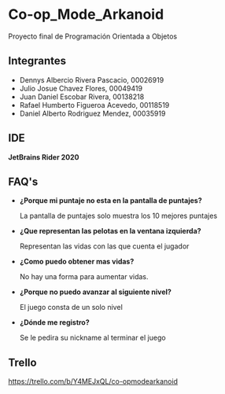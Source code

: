 # Co-op_Mode_Arkanoid
Proyecto final de Programación Orientada a Objetos
## Integrantes 
 * Dennys Albercio Rivera Pascacio, 00026919
 * Julio Josue Chavez Flores, 00049419
 * Juan Daniel Escobar Rivera, 00138218
 * Rafael Humberto Figueroa Acevedo, 00118519
 * Daniel Alberto Rodriguez Mendez, 00035919

## IDE
**JetBrains Rider 2020**

## FAQ's
* **¿Porque mi puntaje no esta en la pantalla de puntajes?**

   La pantalla de puntajes solo muestra los 10 mejores puntajes

* **¿Que representan las pelotas en la ventana izquierda?**
   
   Representan las vidas con las que cuenta el jugador
      
* **¿Como puedo obtener mas vidas?**
  
  No hay una forma para aumentar vidas.
    
* **¿Porque no puedo avanzar al siguiente nivel?**
   
  El juego consta de un solo nivel
     
* **¿Dónde me registro?**
  
  Se le pedira su nickname al terminar el juego
  
## Trello
https://trello.com/b/Y4MEJxQL/co-opmodearkanoid
